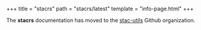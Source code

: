 +++
title = "stacrs"
path = "stacrs/latest"
template = "info-page.html"
+++

The **stacrs** documentation has moved to the [stac-utils](https://stac-utils.github.io/stacrs) Github organization.
